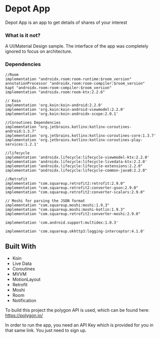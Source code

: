 # Depot App

Depot App is an app to get details of shares of your interest

### What is it not? 

A UI/Material Design sample. The interface of the app was completely ignored to focus on architecture.

### Dependencies

    //Room
    implementation "androidx.room:room-runtime:$room_version"
    annotationProcessor "androidx.room:room-compiler:$room_version"
    kapt "androidx.room:room-compiler:$room_version"
    implementation "androidx.room:room-ktx:2.2.6"

    // Koin 
    implementation 'org.koin:koin-android:2.2.0'
    implementation 'org.koin:koin-android-viewmodel:2.2.0'
    implementation 'org.koin:koin-androidx-scope:2.0.1'

    //Coroutines Dependencies
    implementation "org.jetbrains.kotlinx:kotlinx-coroutines-android:1.3.7"
    implementation 'org.jetbrains.kotlinx:kotlinx-coroutines-core:1.3.7'
    implementation 'org.jetbrains.kotlinx:kotlinx-coroutines-play-services:1.2.1'

    //lifecycle
    implementation 'androidx.lifecycle:lifecycle-viewmodel-ktx:2.2.0'
    implementation 'androidx.lifecycle:lifecycle-livedata-ktx:2.2.0'
    implementation "androidx.lifecycle:lifecycle-extensions:2.2.0"
    implementation "androidx.lifecycle:lifecycle-common-java8:2.2.0"

    //Retrofit
    implementation "com.squareup.retrofit2:retrofit:2.9.0"
    implementation "com.squareup.retrofit2:converter-gson:2.9.0"
    implementation "com.squareup.retrofit2:converter-scalars:2.9.0"

    // Moshi for parsing the JSON format
    implementation "com.squareup.moshi:moshi:1.9.3"
    implementation "com.squareup.moshi:moshi-kotlin:1.9.3"
    implementation "com.squareup.retrofit2:converter-moshi:2.9.0"

    implementation 'com.android.support:multidex:1.0.3'

    implementation 'com.squareup.okhttp3:logging-interceptor:4.1.0'


## Built With

- Koin 
- Live Data 
- Coroutines 
- MVVM 
- MotionLayout
- Retrofit
- Moshi 
- Room
- Notification

To build this project the polygon API is used, which can be found here: 
https://polygon.io/

In order to run the app, you need an API Key which is provided for you in that same link.
You just need to sign up.